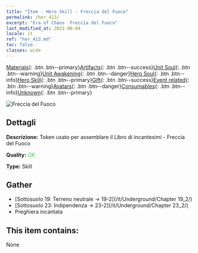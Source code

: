 ```yaml
---
title: "Item - Hero Skill - Freccia del Fuoco"
permalink: /her_413/
excerpt: "Era of Chaos  Freccia del Fuoco"
last_modified_at: 2021-08-04
locale: it
ref: "her_413.md"
toc: false
classes: wide
---
```

 [Materials](/ItemsIT/){: .btn .btn--primary}[Artifacts](/ItemsIT/Artifacts/){: .btn .btn--success}[Unit Soul](/ItemsIT/UnitSoul/){: .btn .btn--warning}[Unit Awakening](/ItemsIT/UnitAwakening/){: .btn .btn--danger}[Hero Soul](/ItemsIT/HeroSoul/){: .btn .btn--info}[Hero Skill](/ItemsIT/HeroSkill/){: .btn .btn--primary}[Gift](/ItemsIT/Gift/){: .btn .btn--success}[Event related](/ItemsIT/Events/){: .btn .btn--warning}[Avatars](/ItemsIT/Avatars/){: .btn .btn--danger}[Consumables](/ItemsIT/Consumables/){: .btn .btn--info}[Unknown](/ItemsIT/Unknown/){: .btn .btn--primary}

 ![Freccia del Fuoco](/images/t/ps_liehuoshenjian.png)

## Dettagli
 **Descrizione:** Token usato per assemblare il Libro di incantesimi - Freccia del Fuoco

 **Quality:** <span style="color: #32CD32">OK</span>

 **Type:** Skill

## Gather

*    [Sottosuolo 19: Terreno neutrale -> 19-2](/it/Underground/Chapter 19_2/) 
*    [Sottosuolo 23: Indipendenza -> 23-2](/it/Underground/Chapter 23_2/) 
*    Preghiera incantata 

## This item contains:

  None

